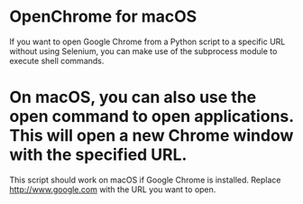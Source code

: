 # OpenChrome for macOS

If you want to open Google Chrome from a Python script to a specific URL without using Selenium, you can make use of the subprocess module to execute shell commands. 

# On macOS, you can also use the open command to open applications. This will open a new Chrome window with the specified URL.

This script should work on macOS if Google Chrome is installed. Replace http://www.google.com with the URL you want to open.
